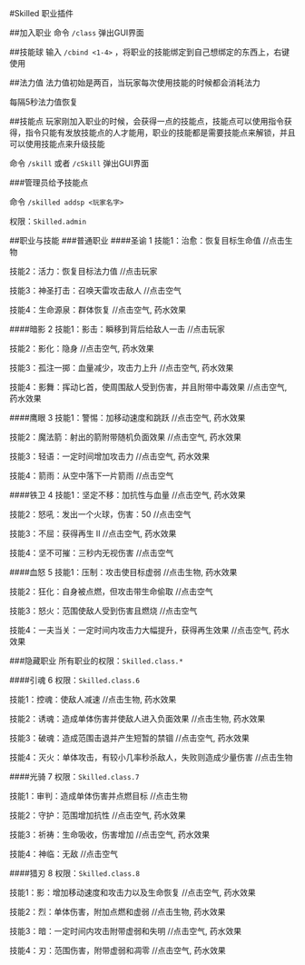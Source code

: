 #Skilled
职业插件

##加入职业
命令 `/class` 弹出GUI界面

##技能球
输入 `/cbind <1-4>` ，将职业的技能绑定到自己想绑定的东西上，右键使用

##法力值
法力值初始是两百，当玩家每次使用技能的时候都会消耗法力

每隔5秒法力值恢复

##技能点
玩家刚加入职业的时候，会获得一点的技能点，技能点可以使用指令获得，指令只能有发放技能点的人才能用，职业的技能都是需要技能点来解锁，并且可以使用技能点来升级技能

命令 `/skill` 或者 `/cSkill` 弹出GUI界面

###管理员给予技能点

命令 `/skilled addsp <玩家名字>`

权限：`Skilled.admin`

##职业与技能
###普通职业
####圣谕 1
技能1：治愈：恢复目标生命值 //点击生物

技能2：活力：恢复目标法力值 //点击玩家

技能3：神圣打击：召唤天雷攻击敌人 //点击空气

技能4：生命源泉：群体恢复 //点击空气, 药水效果
 
####暗影 2
技能1：影击：瞬移到背后给敌人一击 //点击玩家

技能2：影化：隐身 //点击空气, 药水效果

技能3：孤注一掷：血量减少，攻击力上升 //点击空气, 药水效果

技能4：影舞：挥动匕首，使周围敌人受到伤害，并且附带中毒效果 //点击空气, 药水效果

####鹰眼 3
技能1：警惕：加移动速度和跳跃 //点击空气, 药水效果

技能2：魔法箭：射出的箭附带随机负面效果 //点击空气, 药水效果

技能3：轻语：一定时间增加攻击力 //点击空气, 药水效果

技能4：箭雨：从空中落下一片箭雨 //点击空气

####铁卫 4
技能1：坚定不移：加抗性与血量 //点击空气, 药水效果

技能2：怒吼：发出一个火球，伤害：50 //点击空气

技能3：不屈：获得再生 II //点击空气, 药水效果

技能4：坚不可摧：三秒内无视伤害 //点击空气

####血怒 5
技能1：压制：攻击使目标虚弱 //点击生物, 药水效果

技能2：狂化：自身被点燃，但攻击带生命偷取 //点击空气

技能3：怒火：范围使敌人受到伤害且燃烧 //点击空气

技能4：一夫当关：一定时间内攻击力大幅提升，获得再生效果 //点击空气, 药水效果

###隐藏职业
所有职业的权限：`Skilled.class.*`

####引魂 6
权限：`Skilled.class.6`

技能1：控魂：使敌人减速 //点击生物, 药水效果

技能2：诱魂：造成单体伤害并使敌人进入负面效果 //点击生物, 药水效果

技能3：破魂：造成范围击退并产生短暂的禁锢 //点击空气, 药水效果

技能4：灭火：单体攻击，有较小几率秒杀敌人，失败则造成少量伤害 //点击生物

####光骑 7
权限：`Skilled.class.7`

技能1：审判：造成单体伤害并点燃目标 //点击生物

技能2：守护：范围增加抗性 //点击空气, 药水效果

技能3：祈祷：生命吸收，伤害增加 //点击空气, 药水效果

技能4：神临：无敌 //点击空气

####猎刃 8
权限：`Skilled.class.8`

技能1：影：增加移动速度和攻击力以及生命恢复 //点击空气, 药水效果

技能2：烈：单体伤害，附加点燃和虚弱 //点击生物, 药水效果

技能3：暗：一定时间内攻击附带虚弱和失明 //点击空气, 药水效果

技能4：刃：范围伤害，附带虚弱和凋零 //点击空气, 药水效果
